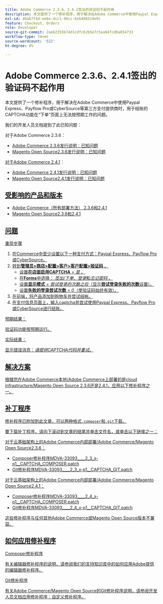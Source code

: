 ```yaml
---
title: Adobe Commerce 2.3.6、2.4.1签出的验证码不起作用
description: 本文提供了一个修补程序，用于解决在Adobe Commerce中使用Paypal Express、Payflow Pro或CyberSource等第三方支付提供商时，用于结账的CAPTCHA功能在“下单”页面上无法按预期工作的问题。
exl-id: 46ab7f4d-ee0a-4cc1-96cc-6eb408319e9c
feature: Checkout, Orders
role: Developer
source-git-commit: 2aeb2355b74d1cdfc62b5e7c5aa04fcd0a654733
workflow-type: tm+mt
source-wordcount: '522'
ht-degree: 0%

---
```


# Adobe Commerce 2.3.6、2.4.1签出的验证码不起作用

本文提供了一个修补程序，用于解决在Adobe Commerce中使用Paypal Express、Payflow Pro或CyberSource等第三方支付提供商时，用于结账的CAPTCHA功能在“下单”页面上无法按预期工作的问题。

我们的开发人员文档提到了此已知问题：

对于Adobe Commerce 2.3.6</u>：<u>

* [Adobe Commerce 2.3.6发行说明：已知问题](https://commerce-docs.github.io/devdocs-archive/2.3/guides/v2.3/release-notes/commerce-2-3-6.html)
* [Magento Open Source2.3.6发行说明：已知问题](https://commerce-docs.github.io/devdocs-archive/2.3/guides/v2.3/release-notes/open-source-2-3-6.html#known-issues)

对于Adobe Commerce 2.4.1</u>：<u>

* [Adobe Commerce 2.4.1发行说明：已知问题](https://experienceleague.adobe.com/en/docs/commerce-operations/release/notes/adobe-commerce/2-4-1#known-issues)
* [Magento Open Source2.4.1发行说明：已知问题](https://experienceleague.adobe.com/en/docs/commerce-operations/release/notes/magento-open-source/2-4-1#known-issues)

## 受影响的产品和版本

* Adobe Commerce（所有部署方法） 2.3.6和2.4.1
* Magento Open Source2.3.6和2.4.1

## 问题

<u>重现步骤</u>

1. 在Commerce中至少设置以下一种支付方式：Paypal Express、Payflow Pro或CyberSource。
1. 转到&#x200B;**管理员>商店>配置>客户>客户配置>验证码** 。
   * 设置&#x200B;**在店面启用CAPTCHA** = *是* 。
   * 在&#x200B;**Forms**&#x200B;中选择： *签出/下单*、*登录*&#x200B;和&#x200B;*忘记密码* 。
   * 设置&#x200B;**显示模式** = *尝试登录的次数之后*（显示&#x200B;**尝试登录失败的次数**&#x200B;设置）。
   * 设置&#x200B;**失败的登录尝试次数** = *0*（使验证码始终有效）。
1. 在前端，将产品添加到购物车并尝试结帐。
1. 在支付信息页面上，输入captcha并尝试使用Paypal Express、Payflow Pro或CyberSource进行结账。

<u>预期结果：</u>

验证码功能按预期运行。

<u>实际结果：</u>

显示错误消息：*请提供CAPTCHA代码并重试。*

## 解决方案

根据您在Adobe Commerce本地/Adobe Commerce上部署的是cloud infrastructure/Magento Open Source 2.3.6还是2.4.1，应用以下修补程序之一。

## 补丁程序

修补程序已附加到此文章，可以两种格式`.composer`和`.git`下载。

要下载补丁程序，请向下滚动到文章的结尾并单击文件名，或单击以下链接之一：

<u>对于云基础架构上的Adobe Commerce内部部署/Adobe Commerce/Magento Open Source2.3.6</u>：

* [Composer修补程序MDVA-33093\_\_\_\_2\_3\_x-p1\_\_CAPTCHA\_COMPOSER.patch](assets/MDVA-33093____2_3_x-p1__CAPTCHA_COMPOSER.patch.zip)
* [Git修补程序MDVA-33093\_\_\_\_2\_3\_x-p1\_\_CAPTCHA\_GIT.patch](assets/MDVA-33093____2_3_x-p1__CAPTCHA_GIT.patch.zip)

<u>对于云基础架构上的Adobe Commerce内部部署/Adobe Commerce/Magento Open Source2.4.1</u>：

* [Composer修补程序MDVA-33093\_\_\_\_2\_4\_x-p1\_\_CAPTCHA\_COMPOSER.patch](assets/MDVA-33093____2_4_x-p1__CAPTCHA_COMPOSER.patch.zip)
* [Git修补程序MDVA-33093\_\_\_\_2\_4\_x-p1\_\_CAPTCHA\_GIT.patch](assets/MDVA-33093____2_4_x-p1__CAPTCHA_GIT.patch.zip)

这些修补程序与任何其他Adobe Commerce或Magento Open Source版本不兼容。

## 如何应用修补程序

<u>Composer修补程序</u>

有关编辑器修补程序的说明，请参阅我们的支持知识库中的[如何应用Adobe](/help/how-to/general/how-to-apply-a-composer-patch-provided-by-magento.md)提供的编辑器修补程序。

<u>Git修补程序</u>

有关Adobe Commerce/Magento Open Source的Git修补程序说明，请参阅开发人员文档[应用修补程序：自定义修补程序](https://experienceleague.adobe.com/en/docs/commerce-operations/upgrade-guide/patches/overview#custom-patches)。
